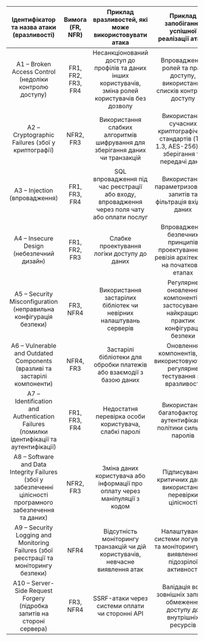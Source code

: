 |Ідентифікатор та назва атаки (вразливості)|Вимога (FR, NFR)|Приклад вразливостей, які може використовувати атака|Приклад запобігання успішної реалізації атаки|
|:-------:|:-----------:|:---------:|:---------:|
|A1 – Broken Access Control (недоліки контролю доступу)|FR1, FR2, FR3, FR4|Несанкціонований доступ до профілів та даних інших користувачів, зміна ролей користувачів без дозволу|Впровадження ролей та прав доступу, використання списків контролю доступу|
|A2 – Cryptographic Failures (збої у криптографії)|NFR2, FR3|Використання слабких алгоритмів шифрування для зберігання даних чи транзакцій|Використання сучасних криптографічних стандартів (TLS 1.3, AES-256) для зберігання та передачі даних|
|A3 – Injection (впровадження)|FR1, FR3, FR4|SQL впровадження під час реєстрації або входу, впровадження через поля чату або оплати послуг|Використання параметризованих запитів та фільтрація вхідних даних|
|A4 – Insecure Design (небезпечний дизайн)|FR1, FR2, FR3|Слабке проектування логіки доступу до даних|Впровадження безпечних принципів проектування та ревізія архітектури на початкових етапах|
|A5 – Security Misconfiguration (неправильна конфігурація безпеки)|FR3, NFR4|Використання застарілих бібліотек чи невірних налаштувань серверів|Регулярне оновлення компонентів, застосування найкращих практик конфігурації безпеки|
|A6 – Vulnerable and Outdated Components (вразливі та застарілі компоненти)|NFR4, FR3|Застарілі бібліотеки для обробки платежів або взаємодії з базою даних|Оновлення компонентів, що використовуються, регулярне тестування на вразливості|
|A7 – Identification and Authentication Failures (помилки ідентифікації та аутентифікації)|FR1, FR3, FR4|Недостатня перевірка особи користувача, слабкі паролі|Використання багатофакторної аутентифікації, політики сильних паролів|
|A8 – Software and Data Integrity Failures (збої у забезпеченні цілісності програмного забезпечення та даних)|NFR2, FR3|Зміна даних користувача або інформації про оплату через маніпуляції з кодом|Підписування критичних даних, використання перевірки цілісності|
|A9 – Security Logging and Monitoring Failures (збої реєстрації та моніторингу безпеки)|NFR4|Відсутність моніторингу транзакцій чи дій користувачів, невчасне виявлення атак|Налаштування системи логування та моніторингу для виявлення підозрілої активності|
|A10 – Server-Side Request Forgery (підробка запитів на стороні сервера)|FR3, NFR4|SSRF-атаки через системи оплати чи сторонні API|Валідація всіх зовнішніх запитів, обмеження доступу до внутрішніх ресурсів|